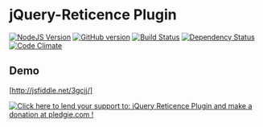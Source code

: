 # jQuery-Reticence Plugin

[![NodeJS Version](https://badge.fury.io/js/jquery-reticence.svg)](http://badge.fury.io/js/jquery-reticence)
[![GitHub version](https://badge.fury.io/gh/kawamanza%2Fjquery-reticence.svg)](http://badge.fury.io/gh/kawamanza%2Fjquery-reticence)
[![Build Status](https://travis-ci.org/kawamanza/jquery-reticence.png?branch=master)](https://travis-ci.org/kawamanza/jquery-reticence)
[![Dependency Status](https://gemnasium.com/kawamanza/jquery-reticence.png)](https://gemnasium.com/kawamanza/jquery-reticence)
[![Code Climate](https://codeclimate.com/github/kawamanza/jquery-reticence/badges/gpa.svg)](https://codeclimate.com/github/kawamanza/jquery-reticence)

## Demo

[http://jsfiddle.net/3gcjj/]

[![Click here to lend your support to: jQuery Reticence Plugin and make a donation at pledgie.com !](https://pledgie.com/campaigns/30744.png?skin_name=chrome)](https://pledgie.com/campaigns/30744)
